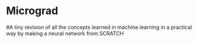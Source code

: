 # Micrograd

#A tiny revision of all the concepts learned in machine learning in a practical way by making a neural network from SCRATCH
